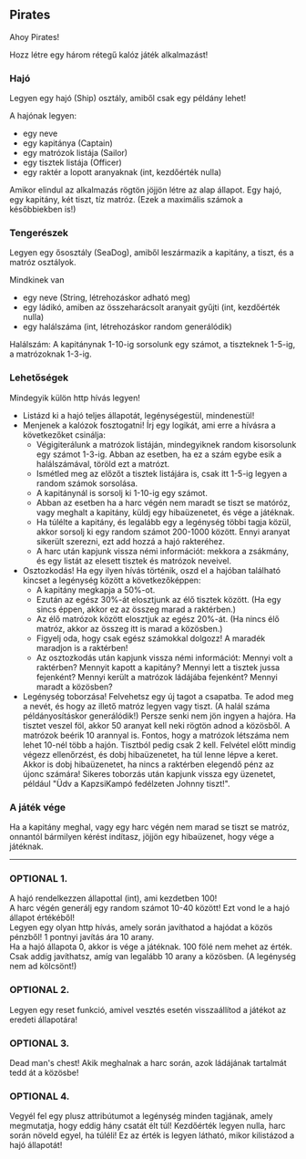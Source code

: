 ## Pirates

Ahoy Pirates!

Hozz létre egy három rétegű kalóz játék alkalmazást!

### Hajó
 
Legyen egy hajó (Ship) osztály, amiből csak egy példány lehet!

A hajónak legyen:

- egy neve
- egy kapitánya (Captain)
- egy matrózok listája (Sailor)
- egy tisztek listája (Officer)
- egy raktér a lopott aranyaknak (int, kezdőérték nulla)

Amikor elindul az alkalmazás rögtön jöjjön létre az alap állapot. Egy hajó, egy kapitány, két tiszt, tíz matróz. (Ezek a maximális számok a későbbiekben is!)

### Tengerészek

Legyen egy ősosztály (SeaDog), amiből leszármazik a kapitány, a tiszt, és a matróz osztályok.

Mindkinek van

- egy neve (String, létrehozáskor adható meg)
- egy ládikó, amiben az összeharácsolt aranyait gyűjti (int, kezdőérték nulla)
- egy halálszáma (int, létrehozáskor random generálódik)

Halálszám: A kapitánynak 1-10-ig sorsolunk egy számot, a tiszteknek 1-5-ig, a matrózoknak 1-3-ig.

### Lehetőségek

Mindegyik külön http hívás legyen!

- Listázd ki a hajó teljes állapotát, legénységestül, mindenestül!
- Menjenek a kalózok fosztogatni! Írj egy logikát, ami erre a hívásra a következőket csinálja:
	- Végigiterálunk a matrózok listáján, mindegyiknek random kisorsolunk egy számot 1-3-ig. Abban az esetben, ha ez a szám egybe esik a halálszámával, töröld ezt a matrózt.
	- Ismétled meg az előzőt a tisztek listájára is, csak itt 1-5-ig legyen a random számok sorsolása.
	- A kapitánynál is sorsolj ki 1-10-ig egy számot.
	- Abban az esetben ha a harc végén nem maradt se tiszt se matóróz, vagy meghalt a kapitány, küldj egy hibaüzenetet, és vége a játéknak.
	- Ha túlélte a kapitány, és legalább egy a legénység többi tagja közül, akkor sorsolj ki egy random számot 200-1000 között. Ennyi aranyat sikerült szerezni, ezt add hozzá a hajó rakteréhez.
	- A harc után kapjunk vissza némi információt: mekkora a zsákmány, és egy listát az elesett tisztek és matrózok neveivel. 
- Osztozkodás! Ha egy ilyen hívás történik, oszd el a hajóban található kincset a legénység között a következőképpen:
	- A kapitány megkapja a 50%-ot.
	- Ezután az egész 30%-át elosztjunk az élő tisztek között. (Ha egy sincs éppen, akkor ez az összeg marad a raktérben.)
	- Az élő matrózok között elosztjuk az egész 20%-át. (Ha nincs élő matróz, akkor az összeg itt is marad a közösben.)
	- Figyelj oda, hogy csak egész számokkal dolgozz! A maradék maradjon is a raktérben!
	- Az osztozkodás után kapjunk vissza némi információt: Mennyi volt a raktérben? Mennyit kapott a kapitány? Mennyi lett a tisztek jussa fejenként? Mennyi került a matrózok ládájába fejenként? Mennyi maradt a közösben? 
- Legénység toborzása! Felvehetsz egy új tagot a csapatba. Te adod meg a nevét, és hogy az illető matróz legyen vagy tiszt. (A halál száma példányosításkor generálódik!)
Persze senki nem jön ingyen a hajóra. Ha tisztet veszel föl, akkor 50 aranyat kell neki rögtön adnod a közösből. A matrózok beérik 10 arannyal is.
Fontos, hogy a matrózok létszáma nem lehet 10-nél több a hajón. Tisztból pedig csak 2 kell. Felvétel előtt mindig végezz ellenőrzést, és dobj hibaüzenetet, ha túl lenne lépve a keret.
Akkor is dobj hibaüzenetet, ha nincs a raktérben elegendő pénz az újonc számára!
Sikeres toborzás után kapjunk vissza egy üzenetet, például "Üdv a KapzsiKampó fedélzeten Johnny tiszt!".

### A játék vége

Ha a kapitány meghal, vagy egy harc végén nem marad se tiszt se matróz, onnantól bármilyen kérést indítasz, jöjjön egy hibaüzenet, hogy vége a játéknak.

----------------------------------------

### OPTIONAL 1.

A hajó rendelkezzen állapottal (int), ami kezdetben 100!  
A harc végén generálj egy random számot 10-40 között! Ezt vond le a hajó állapot értékéből!  
Legyen egy olyan http hívás, amely során javíthatod a hajódat a közös pénzből! 1 pontnyi javítás ára 10 arany.  
Ha a hajó állapota 0, akkor is vége a játéknak. 100 fölé nem mehet az érték. Csak addig javíthatsz, amíg van legalább 10 arany a közösben. (A legénység nem ad kölcsönt!)

### OPTIONAL 2.

Legyen egy reset funkció, amivel vesztés esetén visszaállítod a játékot az eredeti állapotára!

### OPTIONAL 3.

Dead man's chest! Akik meghalnak a harc során, azok ládájának tartalmát tedd át a közösbe!

### OPTIONAL 4.

Vegyél fel egy plusz attribútumot a legénység minden tagjának, amely megmutatja, hogy eddig hány csatát élt túl! Kezdőérték legyen nulla, harc során növeld egyel, ha túléli!
Ez az érték is legyen látható, mikor kilistázod a hajó állapotát!
